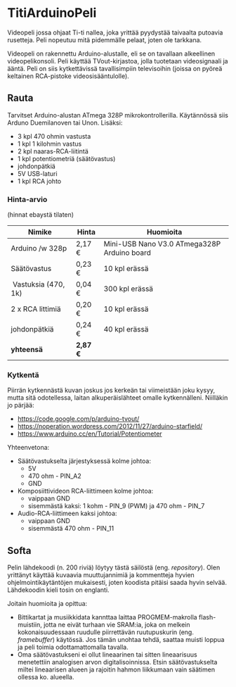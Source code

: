 # TitiArduinoPeli

Videopeli jossa ohjaat Ti-ti nallea, joka yrittää pyydystää taivaalta putoavia rusetteja. Peli nopeutuu mitä pidemmälle pelaat, joten ole tarkkana.

Videopeli on rakennettu Arduino-alustalle, eli se on tavallaan alkeellinen videopelikonsoli. Peli käyttää TVout-kirjastoa, jolla tuotetaan videosignaali ja ääntä. Peli on siis kytkettävissä tavallisimpiin televisoihin (joissa on pyöreä keltainen RCA-pistoke videosisääntulolle).

## Rauta

Tarvitset Arduino-alustan ATmega 328P mikrokontrollerilla. Käytännössä siis Arduno Duemilanoven tai Unon. Lisäksi:
* 3 kpl 470 ohmin vastusta
* 1 kpl 1 kilohmin vastus
* 2 kpl naaras-RCA-liitintä
* 1 kpl potentiometriä (säätövastus)
* johdonpätkiä
* 5V USB-laturi
* 1 kpl RCA johto

### Hinta-arvio

(hinnat ebaystä tilaten)

| Nimike | Hinta | Huomioita |
| ------ | ----- | --------- |
| Arduino /w 328p | 2,17 €	|	Mini-USB Nano V3.0 ATmega328P Arduino board |
| Säätövastus | 0,23 € | 10 kpl erässä |
| Vastuksia (470, 1k) |	0,04 € | 300 kpl erässä |
| 2 x RCA littimiä | 0,20 € | 10 kpl erässä |
| johdonpätkiä | 0,24 €  | 40 kpl erässä |
| **yhteensä** | **2,87 €**	 | |


### Kytkentä
Piirrän kytkennästä kuvan joskus jos kerkeän tai viimeistään joku kysyy, mutta sitä odotellessa, laitan alkuperäislähteet omalle kytkennälleni. Niilläkin jo pärjää:
* https://code.google.com/p/arduino-tvout/
* https://noperation.wordpress.com/2012/11/27/arduino-starfield/
* https://www.arduino.cc/en/Tutorial/Potentiometer


Yhteenvetona: 
* Säätövastukselta järjestyksessä kolme johtoa:
  * 5V
  * 470 ohm - PIN_A2
  * GND
* Komposiittivideon RCA-liittimeen kolme johtoa:
  * vaippaan GND
  * sisemmästä kaksi: 1 kohm - PIN_9 (PWM) ja 470 ohm - PIN_7
* Audio-RCA-liittimeen kaksi johtoa:
  * vaippaan GND
  * sisemmästä 470 ohm - PIN_11


## Softa

Pelin lähdekoodi (n. 200 riviä) löytyy tästä säilöstä (eng. *repository*). Olen yrittänyt käyttää kuvaavia muuttujannimiä ja kommentteja hyvien ohjelmointikäytäntöjen mukaisesti, joten koodista pitäisi saada hyvin selvää. Lähdekoodin kieli tosin on englanti.

Joitain huomioita ja opittua:
* Bittikartat ja musiikkidata kannttaa laittaa PROGMEM-makrolla flash-muistiin, jotta ne eivät turhaan vie SRAM:ia, joka on melkein kokonaisuudessaan ruudulle piirrettävän ruutupuskurin (eng. *framebuffer*) käytössä. Jos tämän unohtaa tehdä, saattaa muisti loppua ja peli toimia odottamattomalla tavalla.
* Oma säätövastukseni ei ollut lineaarinen tai sitten lineaarisuus menetettiin analogisen arvon digitalisoinnissa. Etsin säätövastukselta miltei lineaarisen alueen ja rajoitin hahmon liikkumaan vain säätimen ollessa ko. alueella.

